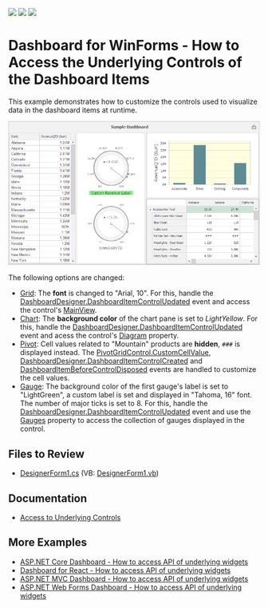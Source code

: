 <!-- default badges list -->
![](https://img.shields.io/endpoint?url=https://codecentral.devexpress.com/api/v1/VersionRange/196571515/22.2.4%2B)
[![](https://img.shields.io/badge/Open_in_DevExpress_Support_Center-FF7200?style=flat-square&logo=DevExpress&logoColor=white)](https://supportcenter.devexpress.com/ticket/details/T828610)
[![](https://img.shields.io/badge/📖_How_to_use_DevExpress_Examples-e9f6fc?style=flat-square)](https://docs.devexpress.com/GeneralInformation/403183)
<!-- default badges end -->

# Dashboard for WinForms - How to Access the Underlying Controls of the Dashboard Items

This example demonstrates how to customize the controls used to visualize data in the dashboard items at runtime.

![customized-controls](images/customized-controls.png)

The following options are changed:

* [Grid](https://docs.devexpress.com/Dashboard/15150): The **font** is changed to "Arial, 10". For this, handle the [DashboardDesigner.DashboardItemControlUpdated](https://docs.devexpress.com/Dashboard/DevExpress.DashboardWin.DashboardDesigner.DashboardItemControlUpdated) event and access the control's [MainView](https://docs.devexpress.com/WindowsForms/DevExpress.XtraGrid.GridControl.MainView).
* [Chart](https://docs.devexpress.com/Dashboard/14719): The **background color** of the chart pane is set to _LightYellow_. For this, handle the [DashboardDesigner.DashboardItemControlUpdated](https://docs.devexpress.com/Dashboard/DevExpress.DashboardWin.DashboardDesigner.DashboardItemControlUpdated) event and acess the control's [Diagram](https://docs.devexpress.com/WindowsForms/DevExpress.XtraCharts.ChartControl.Diagram) property.
* [Pivot](https://docs.devexpress.com/Dashboard/15266): Cell values related to "Mountain" products are **hidden**, `###` is displayed instead. The [PivotGridControl.CustomCellValue](https://docs.devexpress.com/WindowsForms/DevExpress.XtraPivotGrid.PivotGridControl.CustomCellValue), [DashboardDesigner.DashboardItemControlCreated](https://docs.devexpress.com/Dashboard/DevExpress.DashboardWin.DashboardDesigner.DashboardItemControlCreated) and [DashboardItemBeforeControlDisposed](https://docs.devexpress.com/Dashboard/DevExpress.DashboardWin.DashboardDesigner.DashboardItemBeforeControlDisposed) events are handled to customize the cell values.
* [Gauge](https://docs.devexpress.com/Dashboard/15264): The background color of the first gauge's label is set to "LightGreen", a custom label is set and displayed in "Tahoma, 16" font. The number of major ticks is set to 8. For this, handle the [DashboardDesigner.DashboardItemControlUpdated](https://docs.devexpress.com/Dashboard/DevExpress.DashboardWin.DashboardDesigner.DashboardItemControlUpdated) event and use the [Gauges](https://docs.devexpress.com/WindowsForms/DevExpress.XtraGauges.Win.GaugeControlBase.Gauges) property to access the collection of gauges displayed in the control.


## Files to Review

- [DesignerForm1.cs](./CS/DashboardDesigner_ControlAccess/DesignerForm1.cs) (VB: [DesignerForm1.vb](./VB/DashboardDesigner_ControlAccess/DesignerForm1.vb))

## Documentation

- [Access to Underlying Controls](https://docs.devexpress.com/Dashboard/401095/)


## More Examples

- [ASP.NET Core Dashboard - How to access API of underlying widgets](https://github.com/DevExpress-Examples/asp-net-core-dashboard-underlying-widgets-api)
- [Dashboard for React - How to access API of underlying widgets](https://github.com/DevExpress-Examples/dashboard-react-underlying-widgets-api)
- [ASP.NET MVC Dashboard - How to access API of underlying widgets](https://github.com/DevExpress-Examples/asp-net-mvc-dashboard-underlying-widgets-api)
- [ASP.NET Web Forms Dashboard - How to access API of underlying widgets](https://github.com/DevExpress-Examples/how-to-access-api-of-underlying-widgets-in-the-aspnet-dashboard-control-t492396)
